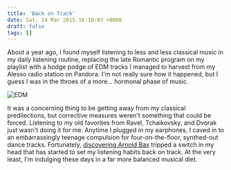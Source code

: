 ```yaml
---
title: 'Back on Track'
date: Sat, 14 Mar 2015 16:10:03 +0000
draft: false
tags: []
---
```


About a year ago, I found myself listening to less and less classical music in my daily listening routine, replacing the late Romantic program on my playlist with a hodge podge of EDM tracks I managed to harvest from my Alesso radio station on Pandora. I'm not really sure how it happened, but I guess I was in the throes of a more... hormonal phase of music.

![EDM](https://alexchao-blog-media.s3.amazonaws.com/2021/07/e9587-edm-stage-design-markus-schulz-spiritual-gateway-wallpaper.jpg)

It was a concerning thing to be getting away from my classical predilections, but corrective measures weren't something that could be forced. Listening to my old favorites from Ravel, Tchaikovsky, and Dvorak just wasn't doing it for me. Anytime I plugged in my earphones, I caved in to an embarrassingly teenage compulsion for four-on-the-floor, synthed-out dance tracks. Fortunately, [discovering Arnold Bax](http://alexchao.com/2015/02/discovering-arnold-bax/ "Discovering Arnold Bax") tripped a switch in my head that has started to set my listening habits back on track. At the very least, I'm indulging these days in a far more balanced musical diet.
